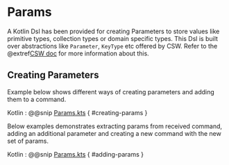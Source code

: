 # Params

A Kotlin Dsl has been provided for creating Parameters to store values like primitive types, collection types or domain specific types.
This Dsl is built over abstractions like `Parameter`, `KeyType` etc offered by CSW.
Refer to the @extref[CSW doc](csw:params/keys-parameters) for more information about this. 

## Creating Parameters

Example below shows different ways of creating parameters and adding them to a command.

Kotlin
: @@snip [Params.kts](../../../../../../../examples/src/main/kotlin/esw/ocs/scripts/examples/paradox/ParamsExample.kts) { #creating-params }  


Below examples demonstrates extracting params from received command, adding an additional parameter and
creating a new command with the new set of params.

Kotlin
: @@snip [Params.kts](../../../../../../../examples/src/main/kotlin/esw/ocs/scripts/examples/paradox/ParamsExample.kts) { #adding-params }  
